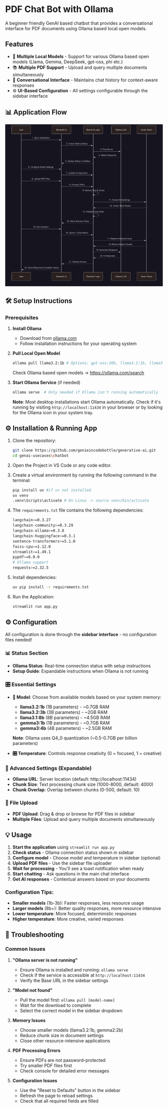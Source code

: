 # PDF Chat Bot with Ollama

A beginner friendly GenAI based chatbot that provides a conversational interface for PDF documents using Ollama based local open models.

## Features

- 🤖 **Multiple Local Models** - Support for various Ollama based open models (Llama, Gemma, DeepSeek, gpt-oss, phi etc.)
- 📚 **Multiple PDF Support** - Upload and query multiple documents simultaneously
- 💬 **Conversational Interface** - Maintains chat history for context-aware responses
- ⚙️ **UI-Based Configuration** - All settings configurable through the sidebar interface

## 📊 Application Flow

![sequence diagram](./images/sequence_diagram.png)

## 🛠️ Setup Instructions

### Prerequisites

1. **Install Ollama**
   - Download from [ollama.com](https://ollama.com)
   - Follow installation instructions for your operating system

2. **Pull Local Open Model**

   ```bash
   ollama pull llama3.2:1b # Options: gpt-oss:20b, llama3.2:1b, llama3.2:3b, llama3.1:8b, deepseek-r1:1.5b, deepseek-r1:7b, deepseek-r1:8b, gemma3:1b, gemma3:4b, gemma3:12b, phi3:3.8b
   ```
   Check Ollama based open models -> https://ollama.com/search
3. **Start Ollama Service** (if needed)
   ```bash
   ollama serve  # Only needed if Ollama isn't running automatically
   ```

   **Note**: Most desktop installations start Ollama automatically. Check if it's running by visiting `http://localhost:11434` in your browser or by looking for the Ollama icon in your system tray.

## ⚙️ Installation & Running App

1. Clone the repository:

   ```bash
   git clone https://github.com/genieincodebottle/generative-ai.git
   cd genai-usecases\chatbot
   ```

2. Open the Project in VS Code or any code editor.

3. Create a virtual environment by running the following command in the terminal:

   ```bash
   pip install uv #if uv not installed
   uv venv
   .venv\Scripts\activate # On Linux -> source venv/bin/activate
   ```

4. The `requirements.txt` file contains the following dependencies:

   ```bash
   langchain>=0.3.27
   langchain-community>=0.3.29
   langchain-ollama>=0.3.8
   langchain-huggingface>=0.3.1
   sentence-transformers>=5.1.0
   faiss-cpu>=1.12.0
   streamlit>=1.49.1
   pypdf>=6.0.0
   # Ollama support
   requests>=2.32.5
   ```

5. Install dependencies:

   ```bash
   uv pip install -r requirements.txt
   ```

6. Run the Application:

   ```bash
   streamlit run app.py
   ```

## ⚙️ Configuration

All configuration is done through the **sidebar interface** - no configuration files needed!

### 📊 Status Section
- **Ollama Status**: Real-time connection status with setup instructions
- **Setup Guide**: Expandable instructions when Ollama is not running

### 🎛️ Essential Settings
- **🤖 Model**: Choose from available models based on your system memory:
  - **llama3.2:1b** (1B parameters) - ~0.7GB RAM
  - **llama3.2:3b** (3B parameters) - ~2GB RAM
  - **llama3.1:8b** (8B parameters) - ~4.5GB RAM
  - **gemma3:1b** (1B parameters) - ~0.7GB RAM
  - **gemma3:4b** (4B parameters) - ~2.5GB RAM

  **Note**: Ollama uses Q4_0 quantization (~0.5-0.7GB per billion parameters)

- **🎛️ Temperature**: Controls response creativity (0 = focused, 1 = creative)

### 🔧 Advanced Settings (Expandable)
- **Ollama URL**: Server location (default: http://localhost:11434)
- **Chunk Size**: Text processing chunk size (1000-8000, default: 4000)
- **Chunk Overlap**: Overlap between chunks (0-500, default: 10)

### 📄 File Upload
- **PDF Upload**: Drag & drop or browse for PDF files in sidebar
- **Multiple Files**: Upload and query multiple documents simultaneously

## 💡 Usage

1. **Start the application** using `streamlit run app.py`
2. **Check status** - Ollama connection status shown in sidebar
3. **Configure model** - Choose model and temperature in sidebar (optional)
4. **Upload PDF files** - Use the sidebar file uploader
5. **Wait for processing** - You'll see a toast notification when ready
6. **Start chatting** - Ask questions in the main chat interface
7. **Get AI responses** - Contextual answers based on your documents

### Configuration Tips:
- **Smaller models** (1b-3b): Faster responses, less resource usage
- **Larger models** (8b+): Better quality responses, more resource intensive
- **Lower temperature**: More focused, deterministic responses
- **Higher temperature**: More creative, varied responses

## 🐛 Troubleshooting

### Common Issues

1. **"Ollama server is not running"**
   - Ensure Ollama is installed and running: `ollama serve`
   - Check if the service is accessible at `http://localhost:11434`
   - Verify the Base URL in the sidebar settings

2. **"Model not found"**
   - Pull the model first: `ollama pull [model-name]`
   - Wait for the download to complete
   - Select the correct model in the sidebar dropdown

3. **Memory Issues**
   - Choose smaller models (llama3.2:1b, gemma2:2b)
   - Reduce chunk size in document settings
   - Close other resource-intensive applications

4. **PDF Processing Errors**
   - Ensure PDFs are not password-protected
   - Try smaller PDF files first
   - Check console for detailed error messages

5. **Configuration Issues**
   - Use the "Reset to Defaults" button in the sidebar
   - Refresh the page to reload settings
   - Check that all required fields are filled